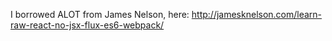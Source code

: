 

I borrowed ALOT from James Nelson, here: http://jamesknelson.com/learn-raw-react-no-jsx-flux-es6-webpack/